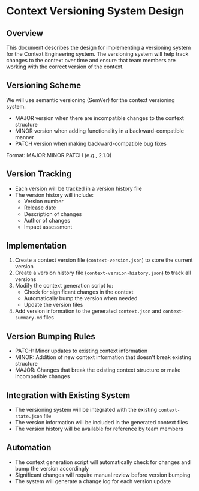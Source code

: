 # Context Versioning System Design

## Overview
This document describes the design for implementing a versioning system for the Context Engineering system. The versioning system will help track changes to the context over time and ensure that team members are working with the correct version of the context.

## Versioning Scheme
We will use semantic versioning (SemVer) for the context versioning system:
- MAJOR version when there are incompatible changes to the context structure
- MINOR version when adding functionality in a backward-compatible manner
- PATCH version when making backward-compatible bug fixes

Format: MAJOR.MINOR.PATCH (e.g., 2.1.0)

## Version Tracking
- Each version will be tracked in a version history file
- The version history will include:
  - Version number
  - Release date
  - Description of changes
  - Author of changes
  - Impact assessment

## Implementation
1. Create a context version file (`context-version.json`) to store the current version
2. Create a version history file (`context-version-history.json`) to track all versions
3. Modify the context generation script to:
   - Check for significant changes in the context
   - Automatically bump the version when needed
   - Update the version files
4. Add version information to the generated `context.json` and `context-summary.md` files

## Version Bumping Rules
- PATCH: Minor updates to existing context information
- MINOR: Addition of new context information that doesn't break existing structure
- MAJOR: Changes that break the existing context structure or make incompatible changes

## Integration with Existing System
- The versioning system will be integrated with the existing `context-state.json` file
- The version information will be included in the generated context files
- The version history will be available for reference by team members

## Automation
- The context generation script will automatically check for changes and bump the version accordingly
- Significant changes will require manual review before version bumping
- The system will generate a change log for each version update